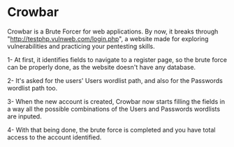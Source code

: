 # Crowbar

Crowbar is a Brute Forcer for web applications. By now, it breaks through "http://testphp.vulnweb.com/login.php", a website made for exploring vulnerabilities and practicing your pentesting skills.

1- At first, it identifies fields to navigate to a register page, so the brute force can be properly done, as the website doesn't have any database.

2- It's asked for the users' Users wordlist path, and also for the Passwords wordlist path too.

3- When the new account is created, Crowbar now starts filling the fields in a way all the possible combinations of the Users and Passwords wordlists are inputed.

4- With that being done, the brute force is completed and you have total access to the account identified.
